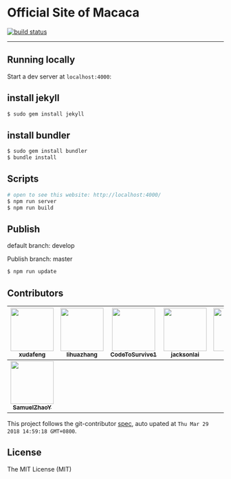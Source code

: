 # Official Site of Macaca

[![build status][travis-image]][travis-url]

[travis-image]: https://img.shields.io/travis/macacajs/macacajs.github.io.svg?style=flat-square
[travis-url]: https://travis-ci.org/macacajs/macacajs.github.io

---

## Running locally

Start a dev server at `localhost:4000`:

## install jekyll

```bash
$ sudo gem install jekyll
```

## install bundler

```bash
$ sudo gem install bundler
$ bundle install
```

## Scripts

```bash
# open to see this website: http://localhost:4000/
$ npm run server
$ npm run build
```

## Publish

default branch: develop

Publish branch: master

```bash
$ npm run update
```

<!-- GITCONTRIBUTOR_START -->

## Contributors

|[<img src="https://avatars1.githubusercontent.com/u/1011681?v=4" width="100px;"/><br/><sub><b>xudafeng</b></sub>](https://github.com/xudafeng)<br/>|[<img src="https://avatars2.githubusercontent.com/u/872749?v=4" width="100px;"/><br/><sub><b>lihuazhang</b></sub>](https://github.com/lihuazhang)<br/>|[<img src="https://avatars0.githubusercontent.com/u/4576123?v=4" width="100px;"/><br/><sub><b>CodeToSurvive1</b></sub>](https://github.com/CodeToSurvive1)<br/>|[<img src="https://avatars1.githubusercontent.com/u/4575751?v=4" width="100px;"/><br/><sub><b>jacksonlai</b></sub>](https://github.com/jacksonlai)<br/>|[<img src="https://avatars2.githubusercontent.com/u/410850?v=4" width="100px;"/><br/><sub><b>qichuan</b></sub>](https://github.com/qichuan)<br/>|[<img src="https://avatars2.githubusercontent.com/u/7089720?v=4" width="100px;"/><br/><sub><b>wuweicoco</b></sub>](https://github.com/wuweicoco)<br/>
| :---: | :---: | :---: | :---: | :---: | :---: |
|[<img src="https://avatars0.githubusercontent.com/u/8198256?v=4" width="100px;"/><br/><sub><b>SamuelZhaoY</b></sub>](https://github.com/SamuelZhaoY)<br/>

This project follows the git-contributor [spec](https://github.com/xudafeng/git-contributor.git), auto upated at `Thu Mar 29 2018 14:59:18 GMT+0800`.

<!-- GITCONTRIBUTOR_END -->

## License

The MIT License (MIT)
